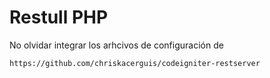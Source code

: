 # Restull PHP

No olvidar integrar los arhcivos de configuración de

``https://github.com/chriskacerguis/codeigniter-restserver``